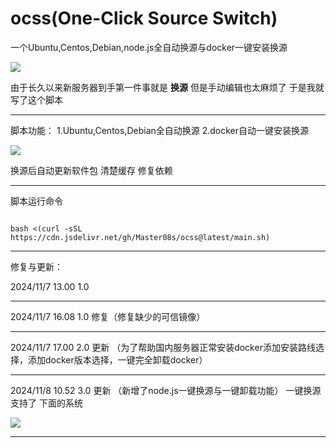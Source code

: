 # ocss(One-Click Source Switch)
一个Ubuntu,Centos,Debian,node.js全自动换源与docker一键安装换源

![](https://cdn.jsdelivr.net/gh/Master08s/img@main/img/202411081113060.png)

由于长久以来新服务器到手第一件事就是 **换源**
但是手动编辑也太麻烦了 于是我就写了这个脚本


---

脚本功能：
1.Ubuntu,Centos,Debian全自动换源
2.docker自动一键安装换源

![](https://cdn.jsdelivr.net/gh/Master08s/img@main/img/202411081114977.png)

换源后自动更新软件包 清楚缓存 修复依赖

-----
脚本运行命令

```

bash <(curl -sSL https://cdn.jsdelivr.net/gh/Master08s/ocss@latest/main.sh)
```
-----
修复与更新：

2024/11/7 13.00 1.0

----

2024/11/7 16.08 1.0 修复（修复缺少的可信镜像）

----

2024/11/7 17.00 2.0 更新  （为了帮助国内服务器正常安装docker添加安装路线选择，添加docker版本选择，一键完全卸载docker）

----

2024/11/8 10.52 3.0 更新 （新增了node.js一键换源与一键卸载功能）
一键换源支持了 下面的系统

![](https://cdn.jsdelivr.net/gh/Master08s/img@main/img/202411081111316.png)

---

